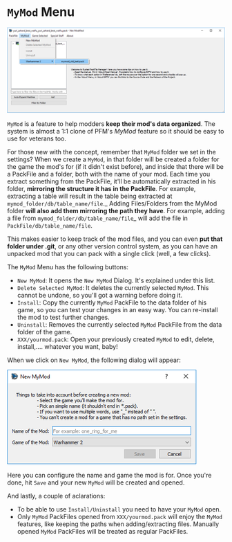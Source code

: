 # `MyMod` Menu

![MyMod.... more like OurMod....](./../images/image7.png)

`MyMod` is a feature to help modders **keep their mod's data organized**. The system is almost a 1:1 clone of PFM's *MyMod* feature so it should be easy to use for veterans too.

For those new with the concept, remember that `MyMod` folder we set in the settings? When we create a `MyMod`, in that folder will be created a folder for the game the mod's for (if it didn't exist before), and inside that there will be a PackFile and a folder, both with the name of your mod. Each time you extract something from the PackFile, it'll be automatically extracted in his folder, **mirroring the structure it has in the PackFile**. For example, extracting a table will result in the table being extracted at `mymod_folder/db/table_name/file`._ Adding Files/Folders from the MyMod folder **will also add them mirroring the path they have**. For example, adding a file from `mymod_folder/db/table_name/file`_ will add the file in `PackFile/db/table_name/file`.

This makes easier to keep track of the mod files, and you can even **put that folder under .git**, or any other version control system, as you can have an unpacked mod that you can pack with a single click (well, a few clicks).

The `MyMod` Menu has the following buttons:
- `New MyMod`: It opens the `New MyMod` Dialog. It's explained under this list.
- `Delete Selected MyMod`: It deletes the currently selected `MyMod`. This cannot be undone, so you'll got a warning before doing it.
- `Install`: Copy the currently `MyMod` PackFile to the data folder of his game, so you can test your changes in an easy way. You can re-install the mod to test further changes.
- `Uninstall`: Removes the currently selected `MyMod` PackFile from the data folder of the game.
- `XXX/yourmod.pack`: Open your previously created `MyMod` to edit, delete, install,.... whatever you want, baby!

When we click on `New MyMod`, the following dialog will appear:

![I said OURMOD!!!!](./../images/image8.png)

Here you can configure the name and game the mod is for. Once you're done, hit `Save` and your new `MyMod` will be created and opened.

And lastly, a couple of aclarations:
- To be able to use `Install/Uninstall` you need to have your `MyMod` open. 
- Only `MyMod` PackFiles opened from `XXX/yourmod.pack` will enjoy the `MyMod` features, like keeping the paths when adding/extracting files. Manually opened `MyMod` PackFiles will be treated as regular PackFiles.